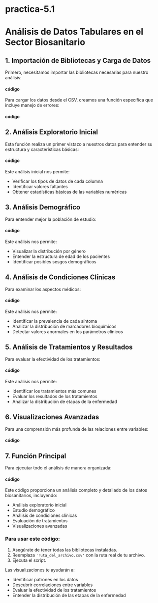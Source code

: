 # practica-5.1
# Análisis de Datos Tabulares en el Sector Biosanitario

## 1. Importación de Bibliotecas y Carga de Datos

Primero, necesitamos importar las bibliotecas necesarias para nuestro análisis:

#### código

Para cargar los datos desde el CSV, creamos una función específica que incluye manejo de errores:

#### código

## 2. Análisis Exploratorio Inicial

Esta función realiza un primer vistazo a nuestros datos para entender su estructura y características básicas:

#### código

Este análisis inicial nos permite:
- Verificar los tipos de datos de cada columna
- Identificar valores faltantes
- Obtener estadísticas básicas de las variables numéricas

## 3. Análisis Demográfico

Para entender mejor la población de estudio:

#### código

Este análisis nos permite:
- Visualizar la distribución por género
- Entender la estructura de edad de los pacientes
- Identificar posibles sesgos demográficos

## 4. Análisis de Condiciones Clínicas

Para examinar los aspectos médicos:

#### código

Este análisis nos permite:
- Identificar la prevalencia de cada síntoma
- Analizar la distribución de marcadores bioquímicos
- Detectar valores anormales en los parámetros clínicos

## 5. Análisis de Tratamientos y Resultados

Para evaluar la efectividad de los tratamientos:

#### código

Este análisis nos permite:
- Identificar los tratamientos más comunes
- Evaluar los resultados de los tratamientos
- Analizar la distribución de etapas de la enfermedad

## 6. Visualizaciones Avanzadas

Para una comprensión más profunda de las relaciones entre variables:

#### código

## 7. Función Principal

Para ejecutar todo el análisis de manera organizada:

#### código

Este código proporciona un análisis completo y detallado de los datos biosanitarios, incluyendo:
- Análisis exploratorio inicial
- Estudio demográfico
- Análisis de condiciones clínicas
- Evaluación de tratamientos
- Visualizaciones avanzadas

### Para usar este código:
1. Asegúrate de tener todas las bibliotecas instaladas.
2. Reemplaza `'ruta_del_archivo.csv'` con la ruta real de tu archivo.
3. Ejecuta el script.

Las visualizaciones te ayudarán a:
- Identificar patrones en los datos
- Descubrir correlaciones entre variables
- Evaluar la efectividad de los tratamientos
- Entender la distribución de las etapas de la enfermedad
